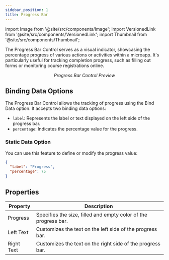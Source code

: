 ```yaml
---
sidebar_position: 1
title: Progress Bar
---
```

import Image from '@site/src/components/Image';
import VersionedLink from '@site/src/components/VersionedLink';
import Thumbnail from '@site/src/components/Thumbnail';

The Progress Bar Control serves as a visual indicator, showcasing the percentage progress of various actions or activities within a microapp. It's particularly useful for tracking completion progress, such as filling out forms or monitoring course registrations online.

<figure>
  <Thumbnail src="/img/reference/controls/progress-bar/preview.png" alt="Progress Bar Control Preview" />
  <figcaption align="center"><i>Progress Bar Control Preview</i></figcaption>
</figure>

## Binding Data Options

The Progress Bar Control allows the tracking of progress using the Bind Data option. It accepts two binding data options:

- `label`: Represents the label or text displayed on the left side of the progress bar.
- `percentage`: Indicates the percentage value for the progress.

### Static Data Option

You can use this feature to define or modify the progress value:

```json
{
  "label": "Progress",
  "percentage": 75
}
```

## Properties

| Property         | Description                                                        |
|------------------|--------------------------------------------------------------------|
| Progress         | Specifies the size, filled and empty color of the progress bar.     |
| Left Text        | Customizes the text on the left side of the progress bar.           |
| Right Text       | Customizes the text on the right side of the progress bar.          |

